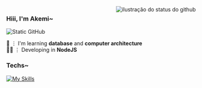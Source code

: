<img align='right' src="https://github-readme-stats.vercel.app/api?username=tifmoou&show_icons=true&title_color=F5B8CB&text_color=F5B8CB&icon_color=F5B8CB&bg_color=FFFF&cache_seconds=2300" alt="ilustração do status do github">

### Hiii, I'm Akemi~ 

<img src="https://img.shields.io/static/v1?label=Overview&message=Akemi&color=F5B8CB&style=for-the-badge&logo=GitHub" alt="Static GitHub">

🌸 ⋮ I'm learning **database** and **computer architecture** <br/> 👩‍💻 ⋮ Developing in **NodeJS** 

### Techs~
[![My Skills](https://skillicons.dev/icons?i=js,nodejs,ts,react,express,vite,postgres,mysql,html,css,tailwind,git,vscode)](https://skillicons.dev)

